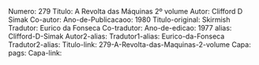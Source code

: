 Numero: 279
Titulo: A Revolta das Máquinas 2º volume
Autor: Clifford D Simak
Co-autor: 
Ano-de-Publicacaoo: 1980
Titulo-original: Skirmish
Tradutor: Eurico da Fonseca
Co-tradutor: 
Ano-de-edicao: 1977
alias: Clifford-D-Simak
Autor2-alias: 
Tradutor1-alias: Eurico-da-Fonseca
Tradutor2-alias: 
Titulo-link: 279-A-Revolta-das-Maquinas-2-volume
Capa: 
pags: 
Capa-link: